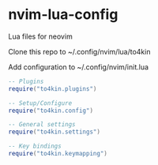 # nvim-lua-config
Lua files for neovim

Clone this repo to ~/.config/nvim/lua/to4kin

Add configuration to ~/.config/nvim/init.lua

```lua
-- Plugins
require("to4kin.plugins")

-- Setup/Configure
require("to4kin.config")

-- General settings
require("to4kin.settings")

-- Key bindings
require("to4kin.keymapping")
```
